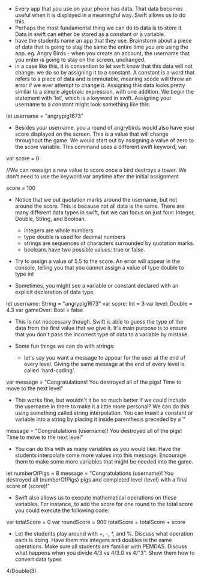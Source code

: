 - Every app that you use on your phone has data. That data becomes useful when it is displayed in a meaningful way. Swift allows us to do this.
- Perhaps the most fundamental thing we can do to data is to store it. Data in swift can either be stored as a constant or a variable. 
- have the students name an app that they use. Brainstorm about a piece of data that is going to stay the same the entire time you are using the app. eg. Angry Birds - when you create an account, the username that you enter is going to stay on the screen, unchanged. 
- in a case like this, it is convention to let swift know that this data will not change. we do so by assigning it to a constant. A constant is a word that refers to a piece of data and is immutable, meaning xcode will throw an error if we ever attempt to change it. Assigning this data looks pretty similar to a simple algebraic expression, with one addition. We begin the statement with 'let', which is a keyword in swift. Assigning your username to a constant might look something like this:



let username = "angrypig1673"


- Besides your username, you a round of angrybirds would also have your score displayed on the screen. This is a value that will change throughout the game. We would start out by assigning a value of zero to the score variable. This command uses a different swift keyword, var:



var score = 0

//We can reassign a new value to score once a bird destroys a tower. We don't need to use the keyword var anytime after the initial assignment

score = 100


 - Notice that we put quotation marks around the username, but not around the score. This is because not all data is the same. There are many different data types in swift, but we can focus on just four: Integer, Double, String, and Boolean. 
      - integers are whole numbers
      - type double is used for decimal numbers
      - strings are sequences of characters surrounded by quotation marks.
      - booleans have two possible values: true or false.

- Try to assign a value of 5.5 to the score. An error will appear in the console, telling you that you cannot assign a value of type double to type int

- Sometimes, you might see a variable or constant declared with an explicit declaration of data type.



let username: String = "angrypig1673"
var score: Int = 3
var level: Double = 4.3
var gameOver: Bool = false


 - This is not neccessary though. Swift is able to guess the type of the data from the first value that we give it. It's main purpose is to ensure that you don't pass the incorrect type of data to a variable by mistake. 

 - Some fun things we can do with strings: 

      - let's say you want a message to appear for the user at the end of every level. Giving the same message at the end of every level is called 'hard-coding'. 
 


var message = "Congratulations! You destroyed all of the pigs! Time to move to the next level"


 - This works fine, but wouldn't it be so much better if we could include the username in there to make it a little more personal? We can do this using something called string interpolation. You can insert a constant or variable into a string by placing it inside parenthesis preceded by a '\'
 


message = "Congratulations \(username)! You destroyed all of the pigs! Time to move to the next level"


 - You can do this with as many variables as you would like. Have the students interpolate some more values into this message. Encourage them to make some more variables that might be needed into the game. 
 


let numberOfPigs = 8
message = "Congratulations \(username)! You destroyed all \(numberOfPigs) pigs and completed level \(level) with a final score of \(score)!"


 - Swift also allows us to execute mathematical operations on these variables. For instance, to add the score for one round to the total score you could execute the following code:
 


var totalScore = 0
var roundScore = 900
totalScore = totalScore + score


 - Let the students play around with +, -, *, and %. Discuss what operation each is doing. Have them mix integers and doubles in the same operations. Make sure all students are familiar with PEMDAS. Discuss what happens when you divide 4/3 vs 4/3.0 vs 4/"3". Show them how to convert data types
 


4/Double(3)


